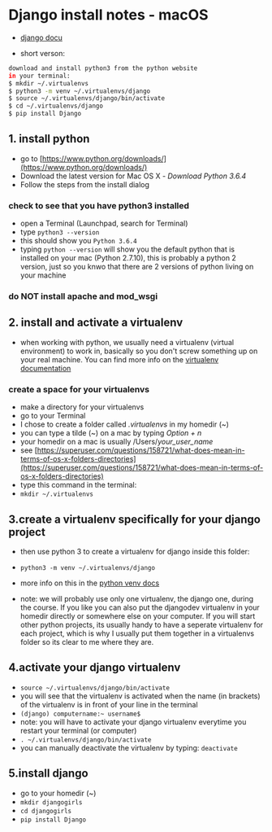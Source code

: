 # Django install notes - macOS

* [django docu](https://docs.djangoproject.com/en/2.0/topics/install/)

* short verson:

~~~bash
download and install python3 from the python website
in your terminal:
$ mkdir ~/.virtualenvs
$ python3 -m venv ~/.virtualenvs/django 
$ source ~/.virtualenvs/django/bin/activate
$ cd ~/.virtualenvs/django
$ pip install Django
~~~

## 1. install python

* go to [https://www.python.org/downloads/](https://www.python.org/downloads/)
* Download the latest version for Mac OS X - *Download Python 3.6.4*
* Follow the steps from the install dialog

### check to see that you have python3 installed

* open a Terminal (Launchpad, search for Terminal)
* type `python3 --version`
* this should show you `Python 3.6.4`
* typing `python --version` will show you the default python that is installed on your mac (Python 2.7.10), this is probably a python 2 version, just so you knwo that there are 2 versions of python living on your machine

### do NOT install apache and mod_wsgi

## 2. install and activate a virtualenv

* when working with python, we usually need a virtualenv (virtual environment) to work in, basically so you don't screw something up on your real machine. You can find more info on the [virtualenv documentation](https://virtualenv.pypa.io/en/stable) 

### create a space for your virtualenvs
* make a directory for your virtualenvs
* go to your Terminal
* I chose to create a folder called *.virtualenvs* in my homedir (~)
 * you can type a tilde (~) on a mac by typing *Option + n* 
 * your homedir on a mac is usually /Users/*your_user_name*
 * see [https://superuser.com/questions/158721/what-does-mean-in-terms-of-os-x-folders-directories](https://superuser.com/questions/158721/what-does-mean-in-terms-of-os-x-folders-directories) 
* type this command in the terminal: 
* `mkdir ~/.virtualenvs`

## 3.create a virtualenv specifically for your django project
* then use python 3 to create a virtualenv for django inside this folder:
* `python3 -m venv ~/.virtualenvs/django`
* more info on this in the [python venv docs](https://docs.python.org/3/library/venv.html)   

* note: we will probably use only one virtualenv, the django one, during the course. If you like you can also put the djangodev virtualenv in your homedir directly or somewhere else on your computer. If you will start other python projects, its usually handy to have a seperate virtualenv for each project, which is why I usually put them together in a virtualenvs folder so its clear to me where they are.

## 4.activate your django virtualenv
* `source ~/.virtualenvs/django/bin/activate`
* you will see that the virtualenv is activated when the name (in brackets) of the virtualenv is in front of your line in the terminal
* `(django) computername:~ username$`
* note: you will have to activate your django virtualenv everytime you restart your terminal (or computer)
 * `. ~/.virtualenvs/django/bin/activate`
*  you can manually deactivate the virtualenv by typing: `deactivate`

## 5.install django
* go to your homedir (~)
* `mkdir djangogirls`
* `cd djangogirls`
* `pip install Django`

